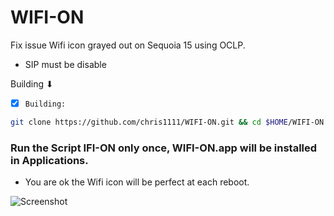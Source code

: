 # WIFI-ON
Fix issue Wifi icon grayed out on Sequoia 15 using OCLP.
- SIP must be disable

 Building ⬇︎

- [x] `Building:`
```bash
git clone https://github.com/chris1111/WIFI-ON.git && cd $HOME/WIFI-ON && xattr -c $HOME/WIFI-ON/WIFI-ON.scptd/Contents/Resources/WIFI-ON.app && Open /$HOME/WIFI-ON/WIFI-ON.scptd
```

### Run the Script IFI-ON only once, WIFI-ON.app will be installed in Applications.
- You are ok the Wifi icon will be perfect at each reboot.

![Screenshot](https://github.com/user-attachments/assets/b4848ad7-6dd4-401c-981e-0a4cd5b7ec67)

